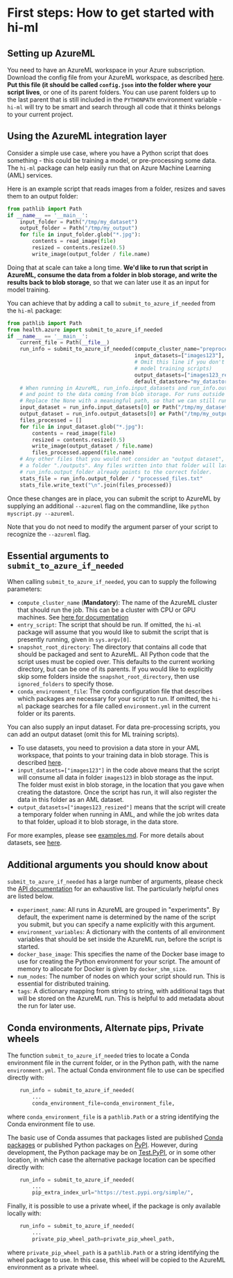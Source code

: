 # First steps: How to get started with hi-ml

## Setting up AzureML
You need to have an AzureML workspace in your Azure subscription.
Download the config file from your AzureML workspace, as described 
[here](https://docs.microsoft.com/en-us/azure/machine-learning/how-to-configure-environment). **Put this file (it
should be called `config.json` into the folder where your script lives**, or one of its parent folders. You can use
parent folders up to the last parent that is still included in the `PYTHONPATH` environment variable - `hi-ml` will
try to be smart and search through all code that it thinks belongs to your current project.

## Using the AzureML integration layer

Consider a simple use case, where you have a Python script that does something - this could be training a model, 
or pre-processing some data. The `hi-ml` package can help easily run that on Azure Machine Learning (AML) services.

Here is an example script that reads images from a folder, resizes and saves them to an output folder:
```python
from pathlib import Path
if __name__ == '__main__':
    input_folder = Path("/tmp/my_dataset")
    output_folder = Path("/tmp/my_output")
    for file in input_folder.glob("*.jpg"):
        contents = read_image(file)
        resized = contents.resize(0.5)
        write_image(output_folder / file.name)
```
Doing that at scale can take a long time. **We'd like to run that script in AzureML, consume the data from a folder in
blob storage, and write the results back to blob storage**, so that we can later use it as an input for model training.

You can achieve that by adding a call to `submit_to_azure_if_needed` from the `hi-ml` package:
```python
from pathlib import Path
from health.azure import submit_to_azure_if_needed
if __name__ == '__main__':
    current_file = Path(__file__)
    run_info = submit_to_azure_if_needed(compute_cluster_name="preprocess-ds12",
                                         input_datasets=["images123"],
                                         # Omit this line if you don't create an output dataset (for example, in
                                         # model training scripts)
                                         output_datasets=["images123_resized"],
                                         default_datastore="my_datastore")
    # When running in AzureML, run_info.input_datasets and run_info.output_datasets will be populated,
    # and point to the data coming from blob storage. For runs outside AML, the paths will be None.
    # Replace the None with a meaningful path, so that we can still run the script easily outside AML.
    input_dataset = run_info.input_datasets[0] or Path("/tmp/my_dataset")
    output_dataset = run_info.output_datasets[0] or Path("/tmp/my_output")
    files_processed = []
    for file in input_dataset.glob("*.jpg"):
        contents = read_image(file)
        resized = contents.resize(0.5)
        write_image(output_dataset / file.name)
        files_processed.append(file.name)
    # Any other files that you would not consider an "output dataset", like metrics, etc, should be written to
    # a folder "./outputs". Any files written into that folder will later be visible in the AzureML UI.
    # run_info.output_folder already points to the correct folder.
    stats_file = run_info.output_folder / "processed_files.txt"
    stats_file.write_text("\n".join(files_processed))
```

Once these changes are in place, you can submit the script to AzureML by supplying an additional `--azureml` flag
on the commandline, like `python myscript.py --azureml`.

Note that you do not need to modify the argument parser of your script to recognize the `--azureml` flag.

## Essential arguments to `submit_to_azure_if_needed`
When calling `submit_to_azure_if_needed`, you can to supply the following parameters:
* `compute_cluster_name` (**Mandatory**): The name of the AzureML cluster that should run the job. This can be a 
cluster with CPU or GPU machines. See
[here for documentation](https://docs.microsoft.com/en-us/azure/machine-learning/how-to-create-attach-compute-studio#amlcompute)
* `entry_script`: The script that should be run. If omitted, the `hi-ml` package will assume that you would like
to submit the script that is presently running, given in `sys.argv[0]`.
* `snapshot_root_directory`: The directory that contains all code that should be packaged and sent to AzureML. All
Python code that the script uses must be copied over. This defaults to the current working directory, but can be
one of its parents. If you would like to explicitly skip some folders inside the `snapshot_root_directory`, then use 
  `ignored_folders` to specify those.
* `conda_environment_file`: The conda configuration file that describes which packages are necessary for your script
to run. If omitted, the `hi-ml` package searches for a file called `environment.yml` in the current folder or its
parents.

You can also supply an input dataset. For data pre-processing scripts, you can add an output dataset
(omit this for ML training scripts).
* To use datasets, you need to provision a data store in your AML workspace, that points to your training data in 
  blob storage. This is described 
  [here](https://docs.microsoft.com/en-us/azure/machine-learning/how-to-connect-data-ui).
* `input_datasets=["images123"]` in the code above means that the script will consume all data in folder `images123`
in blob storage as the input. The folder must exist in blob storage, in the location that you gave when creating the
datastore. Once the script has run, it will also register the data in this folder as an AML dataset. 
* `output_datasets=["images123_resized"]` means that the script will create a temporary folder when running in AML,
and while the job writes data to that folder, upload it to blob storage, in the data store.

For more examples, please see [examples.md](examples.md). For more details about datasets, see [here](datasets.md).


## Additional arguments you should know about

`submit_to_azure_if_needed` has a large number of arguments, please check the 
[API documentation](api/health.azure.submit_to_azure_if_needed.rst) for an exhaustive list.
The particularly helpful ones are listed below.

* `experiment_name`: All runs in AzureML are grouped in "experiments". By default, the experiment name is determined
  by the name of the script you submit, but you can specify a name explicitly with this argument.
* `environment_variables`: A dictionary with the contents of all environment variables that should be set inside the
  AzureML run, before the script is started.
* `docker_base_image`: This specifies the name of the Docker base image to use for creating the
  Python environment for your script. The amount of memory to allocate for Docker is given by `docker_shm_size`. 
* `num_nodes`: The number of nodes on which your script should run. This is essential for distributed training.
* `tags`: A dictionary mapping from string to string, with additional tags that will be stored on the AzureML run.
  This is helpful to add metadata about the run for later use.


## Conda environments, Alternate pips, Private wheels

The function `submit_to_azure_if_needed` tries to locate a Conda environment file in the current folder, 
or in the Python path, with the name `environment.yml`. The actual Conda environment file to use can be specified 
directly with:

```python
    run_info = submit_to_azure_if_needed(
        ...
        conda_environment_file=conda_environment_file,
```

where `conda_environment_file` is a `pathlib.Path` or a string identifying the Conda environment file to use.

The basic use of Conda assumes that packages listed are published 
[Conda packages](https://docs.conda.io/projects/conda/en/latest/user-guide/concepts/packages.html) or published 
Python packages on [PyPI](https://pypi.org/). However, during development, the Python package may be on 
[Test.PyPI](https://test.pypi.org/), or in some other location, in which case the alternative package location can 
be specified directly with:

```python
    run_info = submit_to_azure_if_needed(
        ...
        pip_extra_index_url="https://test.pypi.org/simple/",
```

Finally, it is possible to use a private wheel, if the package is only available locally with:

```python
    run_info = submit_to_azure_if_needed(
        ...
        private_pip_wheel_path=private_pip_wheel_path,
```

where `private_pip_wheel_path` is a `pathlib.Path` or a string identifying the wheel package to use. In this case, 
this wheel will be copied to the AzureML environment as a private wheel.
